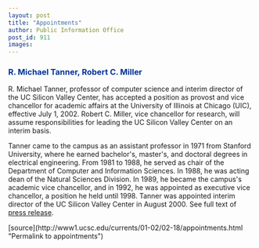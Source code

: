 ```yaml
---
layout: post
title: "Appointments"
author: Public Information Office
post_id: 911
images:
---
```


<h3>
  <font color="#003399">R. Michael Tanner, Robert C. Miller</font>
</h3>
<p>
  R. Michael Tanner, professor of computer science and interim director of the UC Silicon Valley Center, has accepted a position as provost and vice chancellor for academic affairs at the University of Illinois at Chicago (UIC), effective July 1, 2002. Robert C. Miller, vice chancellor for research, will assume responsibilities for leading the UC Silicon Valley Center on an interim basis.
</p>
<p>
  Tanner came to the campus as an assistant professor in 1971 from Stanford University, where he earned bachelor's, master's, and doctoral degrees in electrical engineering. From 1981 to 1988, he served as chair of the Department of Computer and Information Sciences. In 1988, he was acting dean of the Natural Sciences Division. In 1989, he became the campus's academic vice chancellor, and in 1992, he was appointed as executive vice chancellor, a position he held until 1998. Tanner was appointed interim director of the UC Silicon Valley Center in August 2000. See full text of <a href="http://www.ucsc.edu/news_events/press_releases/01-02/02-12.tanner.html">press release</a>.
</p>
<p>

  </p>
[source](http://www1.ucsc.edu/currents/01-02/02-18/appointments.html "Permalink to appointments")
